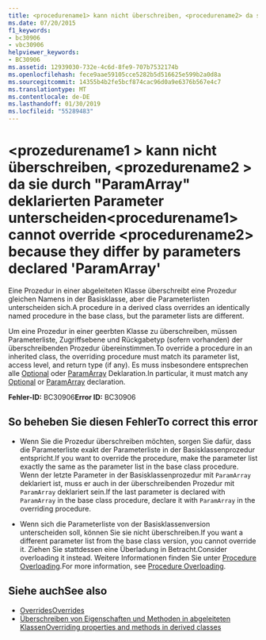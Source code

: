 ```yaml
---
title: <procedurename1> kann nicht überschreiben, <procedurename2> da sich "ParamArray" deklarierten Parameter unterscheiden
ms.date: 07/20/2015
f1_keywords:
- bc30906
- vbc30906
helpviewer_keywords:
- BC30906
ms.assetid: 12939030-732e-4c6d-8fe9-707b7532174b
ms.openlocfilehash: fece9aae59105cce5282b5d516625e599b2a0d8a
ms.sourcegitcommit: 14355b4b2fe5bcf874cac96d0a9e6376b567e4c7
ms.translationtype: MT
ms.contentlocale: de-DE
ms.lasthandoff: 01/30/2019
ms.locfileid: "55289483"
---
```

# <a name="procedurename1-cannot-override-procedurename2-because-they-differ-by-parameters-declared-paramarray"></a><span data-ttu-id="a2617-102">\<prozedurename1 > kann nicht überschreiben, \<prozedurename2 > da sie durch "ParamArray" deklarierten Parameter unterscheiden</span><span class="sxs-lookup"><span data-stu-id="a2617-102">\<procedurename1> cannot override \<procedurename2> because they differ by parameters declared 'ParamArray'</span></span>
<span data-ttu-id="a2617-103">Eine Prozedur in einer abgeleiteten Klasse überschreibt eine Prozedur gleichen Namens in der Basisklasse, aber die Parameterlisten unterscheiden sich.</span><span class="sxs-lookup"><span data-stu-id="a2617-103">A procedure in a derived class overrides an identically named procedure in the base class, but the parameter lists are different.</span></span>  
  
 <span data-ttu-id="a2617-104">Um eine Prozedur in einer geerbten Klasse zu überschreiben, müssen Parameterliste, Zugriffsebene und Rückgabetyp (sofern vorhanden) der überschreibenden Prozedur übereinstimmen.</span><span class="sxs-lookup"><span data-stu-id="a2617-104">To override a procedure in an inherited class, the overriding procedure must match its parameter list, access level, and return type (if any).</span></span> <span data-ttu-id="a2617-105">Es muss insbesondere entsprechen alle [Optional](../../visual-basic/language-reference/modifiers/optional.md) oder [ParamArray](../../visual-basic/language-reference/modifiers/paramarray.md) Deklaration.</span><span class="sxs-lookup"><span data-stu-id="a2617-105">In particular, it must match any [Optional](../../visual-basic/language-reference/modifiers/optional.md) or [ParamArray](../../visual-basic/language-reference/modifiers/paramarray.md) declaration.</span></span>  
  
 <span data-ttu-id="a2617-106">**Fehler-ID:** BC30906</span><span class="sxs-lookup"><span data-stu-id="a2617-106">**Error ID:** BC30906</span></span>  
  
## <a name="to-correct-this-error"></a><span data-ttu-id="a2617-107">So beheben Sie diesen Fehler</span><span class="sxs-lookup"><span data-stu-id="a2617-107">To correct this error</span></span>  
  
-   <span data-ttu-id="a2617-108">Wenn Sie die Prozedur überschreiben möchten, sorgen Sie dafür, dass die Parameterliste exakt der Parameterliste in der Basisklassenprozedur entspricht.</span><span class="sxs-lookup"><span data-stu-id="a2617-108">If you want to override the procedure, make the parameter list exactly the same as the parameter list in the base class procedure.</span></span> <span data-ttu-id="a2617-109">Wenn der letzte Parameter in der Basisklassenprozedur mit `ParamArray` deklariert ist, muss er auch in der überschreibenden Prozedur mit `ParamArray` deklariert sein.</span><span class="sxs-lookup"><span data-stu-id="a2617-109">If the last parameter is declared with `ParamArray` in the base class procedure, declare it with `ParamArray` in the overriding procedure.</span></span>  
  
-   <span data-ttu-id="a2617-110">Wenn sich die Parameterliste von der Basisklassenversion unterscheiden soll, können Sie sie nicht überschreiben.</span><span class="sxs-lookup"><span data-stu-id="a2617-110">If you want a different parameter list from the base class version, you cannot override it.</span></span> <span data-ttu-id="a2617-111">Ziehen Sie stattdessen eine Überladung in Betracht.</span><span class="sxs-lookup"><span data-stu-id="a2617-111">Consider overloading it instead.</span></span> <span data-ttu-id="a2617-112">Weitere Informationen finden Sie unter [Procedure Overloading](../../visual-basic/programming-guide/language-features/procedures/procedure-overloading.md).</span><span class="sxs-lookup"><span data-stu-id="a2617-112">For more information, see [Procedure Overloading](../../visual-basic/programming-guide/language-features/procedures/procedure-overloading.md).</span></span>  
  
## <a name="see-also"></a><span data-ttu-id="a2617-113">Siehe auch</span><span class="sxs-lookup"><span data-stu-id="a2617-113">See also</span></span>
- [<span data-ttu-id="a2617-114">Overrides</span><span class="sxs-lookup"><span data-stu-id="a2617-114">Overrides</span></span>](../../visual-basic/language-reference/modifiers/overrides.md)
- [<span data-ttu-id="a2617-115">Überschreiben von Eigenschaften und Methoden in abgeleiteten Klassen</span><span class="sxs-lookup"><span data-stu-id="a2617-115">Overriding properties and methods in derived classes</span></span>](~/docs/visual-basic/programming-guide/language-features/objects-and-classes/inheritance-basics.md#overriding-properties-and-methods-in-derived-classes)
